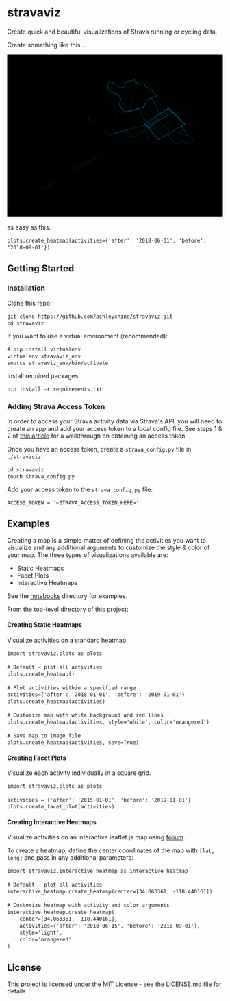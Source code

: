 # stravaviz

Create quick and beautiful visualizations of Strava running or cycling data.

Create something like this...

<img src="images/heatmap.png" width="600">

as easy as this.
```
plots.create_heatmap(activities={'after': '2018-06-01', 'before': '2018-09-01'})
```

## Getting Started

### Installation

Clone this repo:
```
git clone https://github.com/ashleyshine/stravaviz.git
cd stravaviz
```
If you want to use a virtual environment (recommended):
```
# pip install virtualenv
virtualenv stravaviz_env
source stravaviz_env/bin/activate
```

Install required packages:
```
pip install -r requirements.txt
```

### Adding Strava Access Token
In order to access your Strava activity data via Strava's API, you will need to create an app and add your access token to a local config file. See steps 1 & 2 of [this article](https://medium.com/@annthurium/getting-started-with-the-strava-api-a-tutorial-f3909496cd2d) for a walkthrough on obtaining an access token.

Once you have an access token, create a `strava_config.py` file in `./stravaviz`:
```
cd stravaviz
touch strava_config.py
```
Add your access token to the `strava_config.py` file:
```
ACCESS_TOKEN = '<STRAVA_ACCESS_TOKEN_HERE>'
```

## Examples

Creating a map is a simple matter of defining the activities you want to visualize and any additional arguments to customize the style & color of your map. The three types of visualizations available are:

* Static Heatmaps
* Facet Plots
* Interactive Heatmaps

See the [notebooks](https://github.com/ashleyshine/stravaviz/tree/master/notebooks) directory for examples.

From the top-level directory of this project:

#### Creating Static Heatmaps

Visualize activities on a standard heatmap.

```
import stravaviz.plots as plots

# Default - plot all activities
plots.create_heatmap()

# Plot activities within a specified range
activities={'after': '2018-01-01', 'before': '2019-01-01'}
plots.create_heatmap(activities)

# Customize map with white background and red lines
plots.create_heatmap(activities, style='white', color='orangered')

# Save map to image file
plots.create_heatmap(activities, save=True)
```

#### Creating Facet Plots

Visualize each activity individually in a square grid.

```
import stravaviz.plots as plots

activities = {'after': '2015-01-01', 'before': '2019-01-01'}
plots.create_facet_plot(activities)
```

#### Creating Interactive Heatmaps

Visualize activities on an interactive leaflet.js map using [folium](https://python-visualization.github.io/folium/docs-master/).

To create a heatmap, define the center coordinates of the map with `[lat, long]` and pass in any additional parameters:

```
import stravaviz.interactive_heatmap as interactive_heatmap

# Default - plot all activities
interactive_heatmap.create_heatmap(center=[34.063361, -118.440161])

# Customize heatmap with activity and color arguments
interactive_heatmap.create_heatmap(
    center=[34.063361, -118.440161],
    activities={'after': '2018-06-15', 'before': '2018-09-01'},
    style='light',
    color='orangered'
)
```

## License

This project is licensed under the MIT License - see the LICENSE.md file for details

